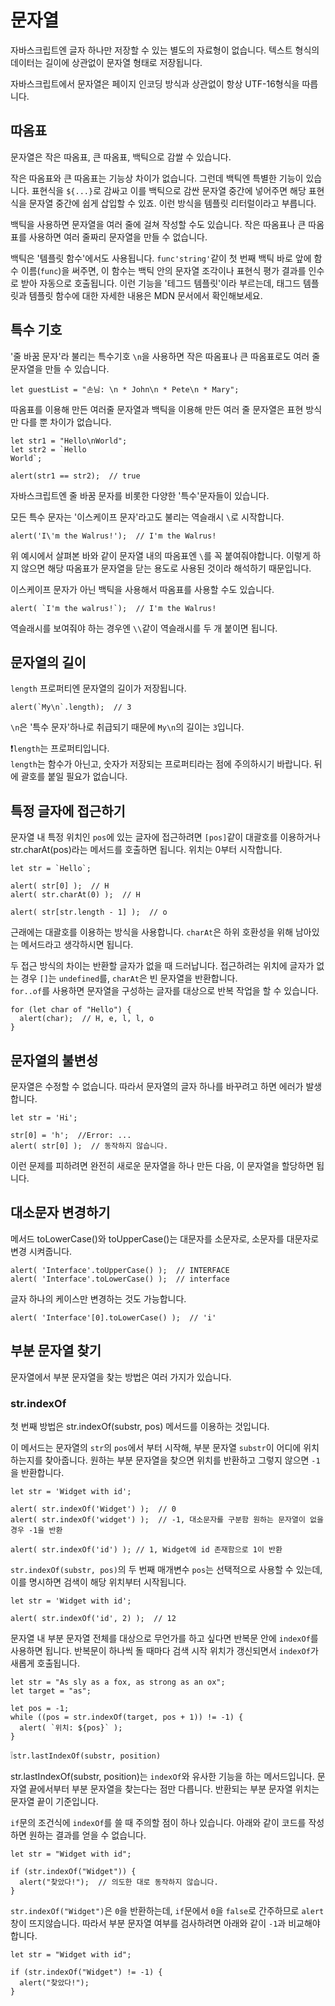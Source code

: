 # 문자열
자바스크립트엔 글자 하나만 저장할 수 있는 별도의 자료형이 없습니다. 텍스트 형식의 데이터는 길이에 상관없이 문자열 형태로 저장됩니다.   
   
자바스크립트에서 문자열은 페이지 인코딩 방식과 상관없이 항상 UTF-16형식을 따릅니다.   


## 따옴표
문자열은 작은 따옴표, 큰 따옴표, 백틱으로 감쌀 수 있습니다.   
   
작은 따옴표와 큰 따옴표는 기능상 차이가 없습니다. 그런데 백틱엔 특별한 기능이 있습니다. 표현식을 `${...}`로 감싸고 이를 백틱으로 감싼 문자열 중간에 넣어주면 해당 표현식을 문자열 중간에 쉽게 삽입할 수 있죠. 이런 방식을 템플릿 리터럴이라고 부릅니다.   
   
백틱을 사용하면 문자열을 여러 줄에 걸쳐 작성할 수도 있습니다. 작은 따옴표나 큰 따옴표를 사용하면 여러 줄짜리 문자열을 만들 수 없습니다.   
   
백틱은 '템플릿 함수'에서도 사용됩니다. `func'string'`같이 첫 번째 백틱 바로 앞에 함수 이름(`func`)을 써주면, 이 함수는 백틱 안의 문자열 조각이나 표현식 평가 결과를 인수로 받아 자동으로 호출됩니다. 이런 기능을 '테그드 템플릿'이라 부르는데, 태그드 템플릿과 템플릿 함수에 대한 자세한 내용은 MDN 문서에서 확인해보세요.


## 특수 기호
'줄 바꿈 문자'라 불리는 특수기호 `\n`을 사용하면 작은 따옴표나 큰 따옴표로도 여러 줄 문자열을 만들 수 있습니다.
```
let guestList = "손님: \n * John\n * Pete\n * Mary";
```
따옴표를 이용해 만든 여러줄 문자열과 백틱을 이용해 만든 여러 줄 문자열은 표현 방식만 다를 뿐 차이가 없습니다.
```
let str1 = "Hello\nWorld";
let str2 = `Hello
World`;

alert(str1 == str2);  // true
```
자바스크립트엔 줄 바꿈 문자를 비롯한 다양한 '특수'문자들이 있습니다.   
   
모든 특수 문자는 '이스케이프 문자'라고도 불리는 역슬래시 `\`로 시작합니다.
```
alert('I\'m the Walrus!');  // I'm the Walrus!
```
위 예시에서 살펴본 바와 같이 문자열 내의 따옴표엔 `\`를 꼭 붙여줘야합니다. 이렇게 하지 않으면 해당 따옴표가 문자열을 닫는 용도로 사용된 것이라 해석하기 때문입니다.   
   
이스케이프 문자가 아닌 백틱을 사용해서 따옴표를 사용할 수도 있습니다.
```
alert( `I'm the walrus!`);  // I'm the Walrus!
```
역슬래시를 보여줘야 하는 경우엔 `\\`같이 역슬래시를 두 개 붙이면 됩니다.


## 문자열의 길이
`length` 프로퍼티엔 문자열의 길이가 저장됩니다.
```
alert(`My\n`.length);  // 3
```
`\n`은 '특수 문자'하나로 취급되기 때문에 `My\n`의 길이는 `3`입니다.   
   
❗`length`는 프로퍼티입니다.   
`length`는 함수가 아닌고, 숫자가 저장되는 프로퍼티라는 점에 주의하시기 바랍니다. 뒤에 괄호를 붙일 필요가 없습니다.


## 특정 글자에 접근하기
문자열 내 특정 위치인 `pos`에 있는 글자에 접근하려면 `[pos]`같이 대괄호를 이용하거나 str.charAt(pos)라는 메서드를 호출하면 됩니다. 위치는 0부터 시작합니다.
```
let str = `Hello`;

alert( str[0] );  // H
alert( str.charAt(0) );  // H

alert( str[str.length - 1] );  // o
```
근래에는 대괄호를 이용하는 방식을 사용합니다. `charAt`은 하위 호환성을 위해 남아있는 메서드라고 생각하시면 됩니다.   
   
두 접근 방식의 차이는 반환할 글자가 없을 때 드러납니다. 접근하려는 위치에 글자가 없는 경우 `[]`는 `undefined`를, `charAt`은 빈 문자열을 반환합니다.   
`for..of`를 사용하면 문자열을 구성하는 글자를 대상으로 반복 작업을 할 수 있습니다.
```
for (let char of "Hello") {
  alert(char);  // H, e, l, l, o
}
```


## 문자열의 불변성
문자열은 수정할 수 없습니다. 따라서 문자열의 글자 하나를 바꾸려고 하면 에러가 발생합니다.
```
let str = 'Hi';

str[0] = 'h';  //Error: ...
alert( str[0] );  // 동작하지 않습니다.
```
이런 문제를 피하려면 완전히 새로운 문자열을 하나 만든 다음, 이 문자열을 할당하면 됩니다.


## 대소문자 변경하기
메서드 toLowerCase()와 toUpperCase()는 대문자를 소문자로, 소문자를 대문자로 변경 시켜줍니다.
```
alert( 'Interface'.toUpperCase() );  // INTERFACE
alert( 'Interface'.toLowerCase() );  // interface
```
글자 하나의 케이스만 변경하는 것도 가능합니다.
```
alert( 'Interface'[0].toLowerCase() );  // 'i'
```


## 부분 문자열 찾기
문자열에서 부분 문자열을 찾는 방법은 여러 가지가 있습니다.   
   
### str.indexOf
첫 번째 방법은 str.indexOf(substr, pos) 메서드를 이용하는 것입니다.   
   
이 메서드는 문자열의 `str`의 `pos`에서 부터 시작해, 부분 문자열 `substr`이 어디에 위치하는지를 찾아줍니다. 원하는 부분 문자열을 찾으면 위치를 반환하고 그렇지 않으면 `-1`을 반환합니다.   
```
let str = 'Widget with id';

alert( str.indexOf('Widget') );  // 0
alert( str.indexOf('widget') );  // -1, 대소문자를 구분함 원하는 문자열이 없을 경우 -1을 반환

alert( str.indexOf('id') ); // 1, Widget에 id 존재함으로 1이 반환
```
`str.indexOf(substr, pos)`의 두 번째 매개변수 `pos`는 선택적으로 사용할 수 있는데, 이를 명시하면 검색이 해당 위치부터 시작됩니다.   
```
let str = 'Widget with id';

alert( str.indexOf('id', 2) );  // 12
```
문자열 내 부분 문자열 전체를 대상으로 무언가를 하고 싶다면 반복문 안에 `indexOf`를 사용하면 됩니다. 반복문이 하나씩 돌 때마다 검색 시작 위치가 갱신되면서 `indexOf`가 새롭게 호출됩니다.
```
let str = "As sly as a fox, as strong as an ox";
let target = "as";

let pos = -1;
while ((pos = str.indexOf(target, pos + 1)) != -1) {
  alert( `위치: ${pos}` );
}
```
   
❕`str.lastIndexOf(substr, position)`   
   
str.lastIndexOf(substr, position)는 `indexOf`와 유사한 기능을 하는 메서드입니다. 문자열 끝에서부터 부분 문자열을 찾는다는 점만 다릅니다. 반환되는 부분 문자열 위치는 문자열 끝이 기준입니다.   
   
`if`문의 조건식에 `indexOf`를 쓸 때 주의할 점이 하나 있습니다. 아래와 같이 코드를 작성하면 원하는 결과를 얻을 수 없습니다.
```
let str = "Widget with id";

if (str.indexOf("Widget")) {
  alert("찾았다!");  // 의도한 대로 동작하지 않습니다.
}
```
`str.indexOf("Widget")`은 `0`을 반환하는데, `if`문에서 `0`을 `false`로 간주하므로 `alert`창이 뜨지않습니다. 따라서 부분 문자열 여부를 검사하려면 아래와 같이 `-1`과 비교해야 합니다.
```
let str = "Widget with id";

if (str.indexOf("Widget") != -1) {
  alert("찾았다!");
}
```
